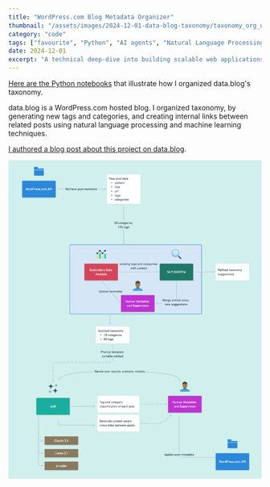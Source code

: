 ```yaml
---
title: "WordPress.com Blog Metadata Organizer"
thumbnail: "/assets/images/2024-12-01-data-blog-taxonomy/taxonomy_org_diagram.png"
category: "code"
tags: ["favourite", "Python", "AI agents", "Natural Language Processing"]
date: 2024-12-01
excerpt: "A technical deep-dive into building scalable web applications with modern JavaScript frameworks and best practices."
---
```


[Here are the Python notebooks](https://github.com/gelbal/wordpress-blog-metadata-organizer) that illustrate how I organized data.blog's taxonomy.

data.blog is a WordPress.com hosted blog. I organized taxonomy, by generating new tags and categories, and creating internal links between related posts using natural language processing and machine learning techniques.

[I authored a blog post about this project on data.blog](https://data.blog/2025/03/21/organizing-data-blog-content-via-nlp-and-llm/).

![Software design and architecture](/assets/images/2024-12-01-data-blog-taxonomy/taxonomy_org_diagram.png)
